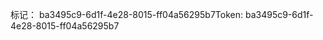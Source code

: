 <span data-ttu-id="d3577-101">标记： ba3495c9-6d1f-4e28-8015-ff04a56295b7</span><span class="sxs-lookup"><span data-stu-id="d3577-101">Token: ba3495c9-6d1f-4e28-8015-ff04a56295b7</span></span>